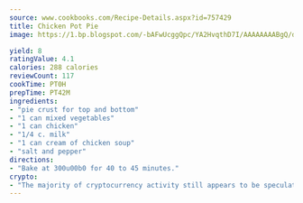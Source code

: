 ```yaml
---
source: www.cookbooks.com/Recipe-Details.aspx?id=757429
title: Chicken Pot Pie
image: https://1.bp.blogspot.com/-bAFwUcggQpc/YA2HvqthD7I/AAAAAAAABgQ/dGGityjUeSk5WIgvhJroHVt7XYoXF2qygCLcBGAsYHQ/s320/10.png

yield: 8
ratingValue: 4.1
calories: 288 calories
reviewCount: 117
cookTime: PT0H
prepTime: PT42M
ingredients:
- "pie crust for top and bottom"
- "1 can mixed vegetables"
- "1 can chicken"
- "1/4 c. milk"
- "1 can cream of chicken soup"
- "salt and pepper"
directions:
- "Bake at 300u00b0 for 40 to 45 minutes."
crypto:
- "The majority of cryptocurrency activity still appears to be speculative."
---
```

